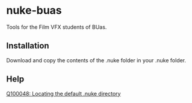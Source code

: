 # nuke-buas

Tools for the Film VFX students of BUas.

## Installation
Download and copy the contents of the .nuke folder in your .nuke folder.

## Help
[Q100048: Locating the default .nuke directory](https://support.foundry.com/hc/en-us/articles/207271649-Q100048-Locating-the-default-nuke-directory)
